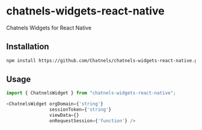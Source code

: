 # chatnels-widgets-react-native

Chatnels Widgets for React Native

## Installation

```sh
npm install https://github.com/Chatnels/chatnels-widgets-react-native.git
```

## Usage

```js
import { ChatnelsWidget } from "chatnels-widgets-react-native";

<ChatnelsWidget orgDomain={'string'}
                sessionToken={'string'}
                viewData={}
                onRequestSession={'function'} />
```

